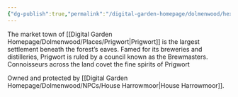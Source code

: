 ```yaml
---
{"dg-publish":true,"permalink":"/digital-garden-homepage/dolmenwood/hexes/1106-prigwort/"}
---
```


The market town of [[Digital Garden Homepage/Dolmenwood/Places/Prigwort\|Prigwort]] is the largest settlement  beneath the forest’s eaves. Famed for its breweries and  distilleries, Prigwort is ruled by a council known as the Brewmasters. Connoisseurs across the land covet the fine spirits of Prigwort

Owned and protected by [[Digital Garden Homepage/Dolmenwood/NPCs/House Harrowmoor\|House Harrowmoor]].



